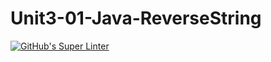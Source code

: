 # Unit3-01-Java-ReverseString

[![GitHub's Super Linter](https://github.com/ICS4U-Programming-AidanH/Unit3-01-Java-ReverseString/workflows/GitHub's%20Super%20Linter/badge.svg)](https://github.com/ICS4U-Programming-AidanH/Unit3-01-Java-ReverseString/actions)
